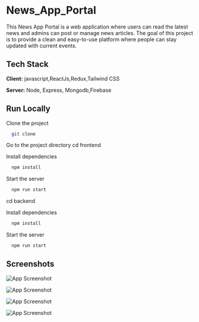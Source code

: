 # News_App_Portal

This News App Portal is a web application where users can read the latest news and admins can post or manage news articles. The goal of this project is to provide a clean and easy-to-use platform where people can stay updated with current events.

## Tech Stack

**Client:** javascript,ReactJs,Redux,Tailwind CSS

**Server:** Node, Express, Mongodb,Firebase

## Run Locally

Clone the project

```bash
  git clone  
```

Go to the project directory
cd frontend

Install dependencies 

```bash
  npm install
```

Start the server

```bash
  npm run start
```

cd backend

Install dependencies  

```bash
  npm install
```

Start the server

```bash
  npm run start
```


## Screenshots

![App Screenshot](https://res.cloudinary.com/dbzjoc5rr/image/upload/v1743155837/zr4ngycfzvjlllfxx3uc.png)

![App Screenshot](https://res.cloudinary.com/dbzjoc5rr/image/upload/v1743157003/wjwy0g5mlk6es224gttx.png)

![App Screenshot](https://res.cloudinary.com/dbzjoc5rr/image/upload/v1743157050/r1jhk6sgclu06zv5jknr.png)

![App Screenshot](https://res.cloudinary.com/dbzjoc5rr/image/upload/v1743157137/dxy24oloseknz3bpije8.png)

